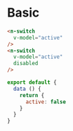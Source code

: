 # Basic
```html
<n-switch
  v-model="active"
/>
<n-switch
  v-model="active"
  disabled
/>
```
```js
export default {
  data () {
    return {
      active: false
    }
  }
}
```